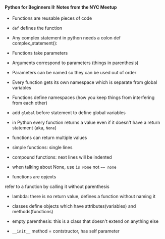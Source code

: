 #### Python for Beginners II: Notes from the NYC Meetup

- Functions are reusable pieces of code
- `def` defines the function
- Any complex statement in python needs a colon
    def complex_statement():

- Functions take parameters 
- Arguments correspond to parameters (things in parenthesis)
- Parameters can be named so they can be used out of order
- Every function gets its own namespace which is separate from global variables
- Functions define namespaces (how you keep things from interfering from each other)
- add `global` before statement to define global variables
- in Python every function returns a value even if it doesn't have a return statement (aka, `None`)
- functions can return multiple values

- simple functions: single lines
- compound functions: next lines will be indented

- when talking about None, use `is None` not `== none`

- functions are opjexts

refer to a function by calling it without parenthesis
- lambda: there is no return value, defines a function without naming it

- classes define objects which have attributes(variables) and methods(functions)
- empty parenthesis: this is a class that doesn't extend on anything else
- `__init__` method = contstructor, has self parameter
